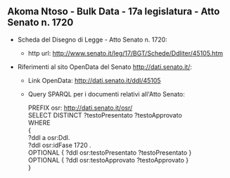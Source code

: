 ## Akoma Ntoso - Bulk Data - 17a legislatura - Atto Senato n. 1720 ##

* Scheda del Disegno di Legge - Atto Senato n. 1720:
	* http url: http://www.senato.it/leg/17/BGT/Schede/Ddliter/45105.htm

* Riferimenti al sito OpenData del Senato http://dati.senato.it/:
	* Link OpenData: http://dati.senato.it/ddl/45105
	* Query SPARQL per i documenti relativi all'Atto Senato:

        PREFIX osr: <http://dati.senato.it/osr/>  
		SELECT DISTINCT ?testoPresentato ?testoApprovato  
		WHERE  
		{  
		    ?ddl a osr:Ddl.  
		    ?ddl osr:idFase 1720 .  
		    OPTIONAL { ?ddl osr:testoPresentato ?testoPresentato }  
		    OPTIONAL { ?ddl osr:testoApprovato ?testoApprovato }  
		}
		